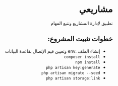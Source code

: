 <h1 dir="rtl"> مشاريعي </h1>
<p dir="rtl">تطبيق لإدارة المشاريع وتتبع المهام</p>

<h2 dir="rtl"> خطوات تثبيت المشروع: </h2>

<ul dir="rtl">
<li>إنشاء الملف .env  وتعيين قيم الإتصال بقاعدة البيانات</li>
<li><code>composer install</code></li>
<li><code>npm install</code></li>
<li><code>php artisan key:generate</code></li>
<li><code>php artisan migrate --seed</code></li>
<li><code>php artisan storage:link</code></li>
</ul>
